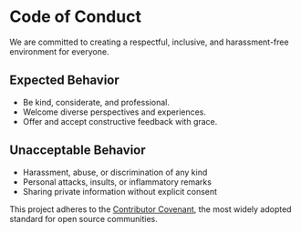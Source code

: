 # Code of Conduct

We are committed to creating a respectful, inclusive, and harassment-free environment for everyone.

## Expected Behavior

- Be kind, considerate, and professional.
- Welcome diverse perspectives and experiences.
- Offer and accept constructive feedback with grace.

## Unacceptable Behavior

- Harassment, abuse, or discrimination of any kind
- Personal attacks, insults, or inflammatory remarks
- Sharing private information without explicit consent

This project adheres to the [Contributor Covenant](https://www.contributor-covenant.org), the most widely adopted standard for open source communities.
